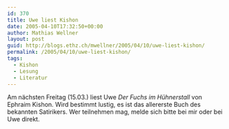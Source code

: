```yaml
---
id: 370
title: Uwe liest Kishon
date: 2005-04-10T17:32:50+00:00
author: Mathias Wellner
layout: post
guid: http://blogs.ethz.ch/mwellner/2005/04/10/uwe-liest-kishon/
permalink: /2005/04/10/uwe-liest-kishon/
tags:
  - Kishon
  - Lesung
  - Literatur
---
```

Am nächsten Freitag (15.03.) liest Uwe _Der Fuchs im Hühnerstall_ von Ephraim Kishon. Wird bestimmt lustig, es ist das allererste Buch des bekannten Satirikers. Wer teilnehmen mag, melde sich bitte bei mir oder bei Uwe direkt.